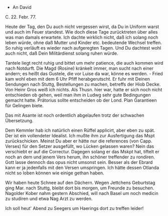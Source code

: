 + An David

 C. 22. Febr. 77.

Heute der Tag, den Du auch nicht vergessen wirst, da Du in Uniform warst und auch im Feuer standest. Wie doch diese Tage zurücktreten über alles was man damals erwartete. Ich dachte wirklich nicht, daß ich solang noch leben würde, ohne daß Mutter und Kinder etc. bedeutende Wechsel treffen. So ruhig verläuft es wieder nach aufgeregten Tagen. Und Du dachtest wohl auch nicht, daß Dein Militärdienst solang ruhen würde.

Tantele liegt recht ruhig und bittet um mehr patience, die auch kommen wird nach Notdurft. Die Magd (Rosine) kränkelt immer, man sucht nach einer andern; es heißt das Gustele, die vor Luise da war, könne es werden. - 
Fried kam wohl eben mit dem 6 Uhr Pfiff herabgerutscht. Er fuhr mit Deinen Sendungen nach Stuttg, Bestellungen zu machen, betreffs der Hiob Decke. 
Von Heinr Gros weiß ich nichts. Als Thusn. hier war, hatte er sich noch nicht entschieden ob gehen, weil man ihm in Ludwg sehr gute Bedingungen gemacht hatte. Prätorius sollte entscheiden ob der Lond. Plan Garantieen für Gelingen biete.

Das mit Asante ist noch ordentlich abgelaufen trotz der schwachen Übersetzung.

Dem Kemmler hab ich natürlich einen Rüffel applicirt, aber eben zu spät. Der ist ein vollendeter Idealist. Ich mußte ihm zur Ausfertigung das Mspt zurückschicken. Meinst Du aber er hätte nur die references (von Capp. Verses) für den Setzer ausgefüllt, wo Lücken gelassen waren? Nein das verschiebt er auf die Correctur. Dagegen solang er das Mskpt hat, tiftelt er noch an dem und jenem Vers herum, ihn schöner treffender zu rondiren. Gott lasse dennoch das opus nicht umsonst sein. Besser als der Ebrard kann er ja jedenfalls mit den Versen umspringen. Ich hätte dessen Otlanda nicht so loben können wie einige gethan haben.

Wir haben heute Schnee auf den Dächern. Wegen Jettchens Geburtstag ging Mar. nach Stuttg, bleibt dort bis morgen, um Freunde zu besuchen. Nagolder Kober nahm gestern Abschied, will nach Basel um noch medicin zu studiren und etwa Nag Arzt zu werden.

Ich soll heut' Abend zu Seegers um Haerings dort zu treffen leider! 